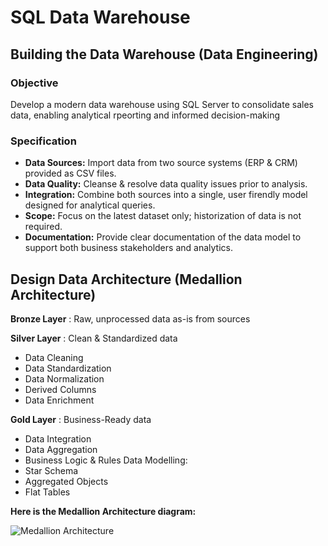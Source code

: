 # SQL Data Warehouse
## Building the Data Warehouse (Data Engineering)

### Objective
Develop a modern data warehouse using SQL Server to consolidate sales data, enabling analytical rpeorting and informed decision-making

### Specification
- **Data Sources:** Import data from two source systems (ERP & CRM) provided as CSV files.
- **Data Quality:** Cleanse & resolve data quality issues prior to analysis.
- **Integration:** Combine both sources into a single, user firendly model designed for analytical queries.
- **Scope:** Focus on the latest dataset only; historization of data is not required.
- **Documentation:** Provide clear documentation of the data model to support both business stakeholders and analytics.

## Design Data Architecture (Medallion Architecture)
**Bronze Layer** : 
Raw, unprocessed data as-is from sources

**Silver Layer** :
Clean & Standardized data 
  - Data Cleaning
  - Data Standardization
  - Data Normalization
  - Derived Columns
  - Data Enrichment

**Gold Layer** :
Business-Ready data
  - Data Integration
  - Data Aggregation
  - Business Logic & Rules
Data Modelling:
  - Star Schema
  - Aggregated Objects
  - Flat Tables

**Here is the Medallion Architecture diagram:**

![Medallion Architecture](DataEngineering/Medallion.png)




